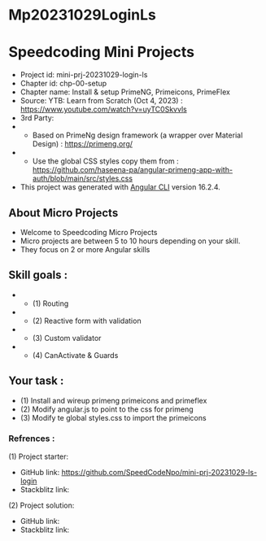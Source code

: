 # Mp20231029LoginLs

# Speedcoding Mini Projects

- Project id: mini-prj-20231029-login-ls
- Chapter id: chp-00-setup
- Chapter name: Install & setup PrimeNG, Primeicons, PrimeFlex
- Source: YTB: Learn from Scratch (Oct 4, 2023) : https://www.youtube.com/watch?v=uyTC0Skvvls
- 3rd Party: 
-   - Based on PrimeNg design framework (a wrapper over Material Design) :  https://primeng.org/
-   - Use the global CSS styles copy them from :  https://github.com/haseena-pa/angular-primeng-app-with-auth/blob/main/src/styles.css
- This project was generated with [Angular CLI](https://github.com/angular/angular-cli) version 16.2.4.

## About Micro Projects

- Welcome to Speedcoding Micro Projects
- Micro projects are between 5 to 10 hours depending on your skill.
- They focus on 2 or more Angular skills


## Skill goals :
- - (1) Routing
- - (2) Reactive form with validation
- - (3) Custom validator
- - (4) CanActivate & Guards

## Your task :

- (1) Install and wireup primeng primeicons and primeflex 
- (2) Modify angular.js to point to the css for primeng
- (3) Modify te global styles.css to import the primeicons


### Refrences :

(1) Project starter:

- GitHub link: https://github.com/SpeedCodeNpo/mini-prj-20231029-ls-login
- Stackblitz link:

(2) Project solution:

- GitHub link: 
- Stackblitz link: